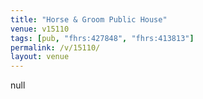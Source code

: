 ```yaml
---
title: "Horse & Groom Public House"
venue: v15110
tags: [pub, "fhrs:427848", "fhrs:413813"]
permalink: /v/15110/
layout: venue
---
```

null